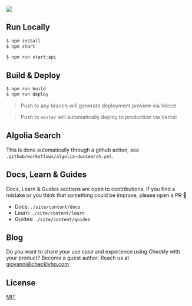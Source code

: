 ![](https://api.checklyhq.com/v1/badges/checks/be14dfae-edea-48bd-a089-fa1ae7a4606a?style=flat&theme=default)

## Run Locally

```bash
$ npm install
$ npm start

$ npm run start:api
```

## Build & Deploy

```bash
$ npm run build
$ npm run deploy
```

> Push to any branch will generate deployment preview via Vercel

> Push to `master` will automatically deploy to production via Vercel

## Algolia Search

This is done automatically through a github action, see `.github/worksflows/algolia-docsearch.yml`.

## Docs, Learn & Guides

Docs, Learn & Guides sections are open to contributions. If you find a mistake or you think that something could be improve, please open a PR 🙂

- Docs: `./site/content/docs`
- Learn: `./site/content/learn`
- Guides: `./site/content/guides`

## Blog

Do you want to share your use case and experience using Checkly with your product? Become a guest author. Reach us at [giovanni@checklyhq.com](mailto:giovanni@checklyhq.com)

## License

[MIT](https://github.com/checkly/jamstack-deploy/blob/master/LICENSE)
